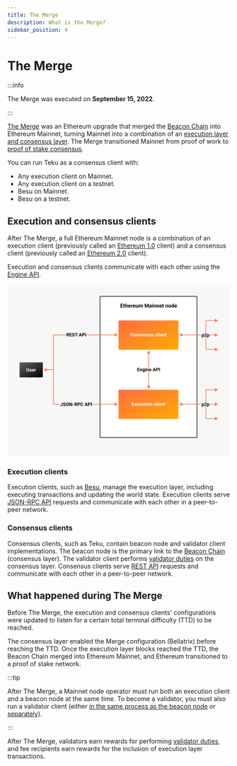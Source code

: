 ```yaml
---
title: The Merge
description: What is the Merge?
sidebar_position: 4
---
```


# The Merge

:::info

The Merge was executed on **September 15, 2022**.

:::

[The Merge](https://ethereum.org/en/upgrades/merge/) was an Ethereum upgrade that merged the [Beacon Chain](https://ethereum.org/en/upgrades/beacon-chain/) into Ethereum Mainnet, turning Mainnet into a combination of an [execution layer and consensus layer](#execution-and-consensus-clients). The Merge transitioned Mainnet from proof of work to [proof of stake consensus](Proof-of-Stake.md).

You can run Teku as a consensus client with:

- Any execution client on Mainnet.
- Any execution client on a testnet.
- Besu on Mainnet.
- Besu on a testnet.

## Execution and consensus clients

After The Merge, a full Ethereum Mainnet node is a combination of an execution client (previously called an [Ethereum 1.0](https://blog.ethereum.org/2022/01/24/the-great-eth2-renaming/) client) and a consensus client (previously called an [Ethereum 2.0](https://blog.ethereum.org/2022/01/24/the-great-eth2-renaming/) client).

Execution and consensus clients communicate with each other using the [Engine API](https://besu.hyperledger.org/en/latest/HowTo/Interact/APIs/Engine-API/).

![Ethereum Merge node](../images/Execution-Consensus-Clients.png)

### Execution clients

Execution clients, such as [Besu](https://besu.hyperledger.org/en/stable/), manage the execution layer, including executing transactions and updating the world state. Execution clients serve [JSON-RPC API](https://besu.hyperledger.org/en/stable/Reference/API-Methods/) requests and communicate with each other in a peer-to-peer network.

### Consensus clients

Consensus clients, such as Teku, contain beacon node and validator client implementations. The beacon node is the primary link to the [Beacon Chain](https://ethereum.org/en/upgrades/beacon-chain/) (consensus layer). The validator client performs [validator duties](Proof-of-Stake.md) on the consensus layer. Consensus clients serve [REST API](../Reference/Rest_API/Rest.md) requests and communicate with each other in a peer-to-peer network.

## What happened during The Merge

Before The Merge, the execution and consensus clients' configurations were updated to listen for a certain total terminal difficulty (TTD) to be reached.

The consensus layer enabled the Merge configuration (Bellatrix) before reaching the TTD. Once the execution layer blocks reached the TTD, the Beacon Chain merged into Ethereum Mainnet, and Ethereum transitioned to a proof of stake network.

:::tip

After The Merge, a Mainnet node operator must run both an execution client and a beacon node at the same time. To become a validator, you must also run a validator client (either [in the same process as the beacon node](../HowTo/Get-Started/Run-Teku.md#start-the-clients-in-a-single-process) or [separately](../HowTo/Get-Started/Run-Teku.md#run-the-clients-separately)).

:::

After The Merge, validators earn rewards for performing [validator duties](Proof-of-Stake.md), and fee recipients earn rewards for the inclusion of execution layer transactions.
